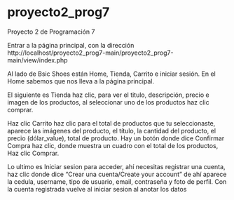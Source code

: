 # proyecto2_prog7

Proyecto 2 de Programación 7

Entrar a la página principal, con la dirección http://localhost/proyecto2_prog7-main/proyecto2_prog7-main/view/index.php

Al lado de Bsic Shoes están Home, Tienda, Carrito e iniciar sesión. En el Home sabemos que nos lleva a la página principal.

El siguiente es Tienda haz clic, para ver el titulo, descripción, precio e imagen de los productos, al seleccionar uno de los productos haz clic comprar. 

Haz clic Carrito haz clic para el total de productos que tu seleccionaste, aparece las imágenes del producto, el título, la cantidad del producto, el precio (dólar_value), total de producto.
Hay un botón donde dice Confirmar Compra haz clic, donde muestra un cuadro con el total de los productos, Haz clic Comprar.

Lo ultimo es Iniciar sesion para acceder, ahí necesitas registrar una cuenta, haz clic donde dice “Crear una cuenta/Create your account” de ahí aparece la cedula, username, tipo de usuario, email, contraseña y foto de perfil. Con la cuenta registrada vuelve al iniciar sesion al anotar los datos
